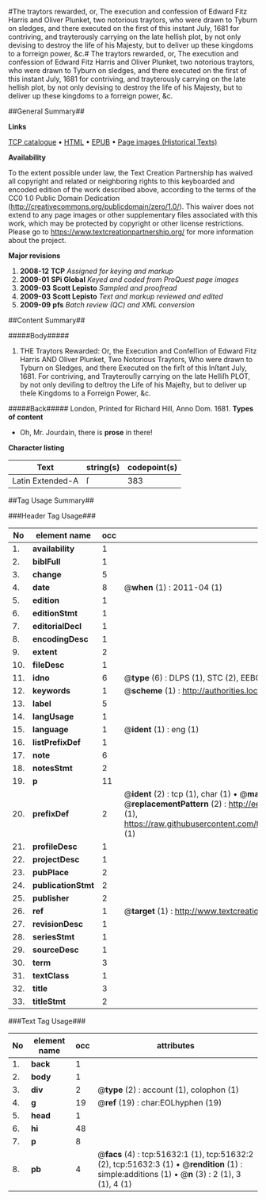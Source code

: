 #The traytors rewarded, or, The execution and confession of Edward Fitz Harris and Oliver Plunket, two notorious traytors, who were drawn to Tyburn on sledges, and there executed on the first of this instant July, 1681 for contriving, and trayterously carrying on the late hellish plot, by not only devising to destroy the life of his Majesty, but to deliver up these kingdoms to a forreign power, &c.#
The traytors rewarded, or, The execution and confession of Edward Fitz Harris and Oliver Plunket, two notorious traytors, who were drawn to Tyburn on sledges, and there executed on the first of this instant July, 1681 for contriving, and trayterously carrying on the late hellish plot, by not only devising to destroy the life of his Majesty, but to deliver up these kingdoms to a forreign power, &c.

##General Summary##

**Links**

[TCP catalogue](http://www.ota.ox.ac.uk/tcp/)  • 
[HTML](http://tei.it.ox.ac.uk/tcp/Texts-HTML/free/A63/A63055.html)  • 
[EPUB](http://tei.it.ox.ac.uk/tcp/Texts-EPUB/free/A63/A63055.epub) • 
[Page images (Historical Texts)](https://historicaltexts.jisc.ac.uk/eebo-11963217e)

**Availability**

To the extent possible under law, the Text Creation Partnership has waived all copyright and related or neighboring rights to this keyboarded and encoded edition of the work described above, according to the terms of the CC0 1.0 Public Domain Dedication (http://creativecommons.org/publicdomain/zero/1.0/). This waiver does not extend to any page images or other supplementary files associated with this work, which may be protected by copyright or other license restrictions. Please go to https://www.textcreationpartnership.org/ for more information about the project.

**Major revisions**

1. __2008-12__ __TCP__ *Assigned for keying and markup*
1. __2009-01__ __SPi Global__ *Keyed and coded from ProQuest page images*
1. __2009-03__ __Scott Lepisto__ *Sampled and proofread*
1. __2009-03__ __Scott Lepisto__ *Text and markup reviewed and edited*
1. __2009-09__ __pfs__ *Batch review (QC) and XML conversion*

##Content Summary##

#####Body#####

1. THE Traytors Rewarded: Or, the Execution and Confeſſion of Edward Fitz Harris AND Oliver Plunket, Two Notorious Traytors, Who were drawn to Tyburn on Sledges, and there Executed on the firſt of this Inſtant July, 1681. For contriving, and Trayterouſly carrying on the late Helliſh PLOT, by not only deviſing to deſtroy the Life of his Majeſty, but to deliver up theſe Kingdoms to a Forreign Power, &c.

#####Back#####
London, Printed for Richard Hill, Anno Dom. 1681.
**Types of content**

  * Oh, Mr. Jourdain, there is **prose** in there!

**Character listing**


|Text|string(s)|codepoint(s)|
|---|---|---|
|Latin Extended-A|ſ|383|

##Tag Usage Summary##

###Header Tag Usage###

|No|element name|occ|attributes|
|---|---|---|---|
|1.|__availability__|1||
|2.|__biblFull__|1||
|3.|__change__|5||
|4.|__date__|8| @__when__ (1) : 2011-04 (1)|
|5.|__edition__|1||
|6.|__editionStmt__|1||
|7.|__editorialDecl__|1||
|8.|__encodingDesc__|1||
|9.|__extent__|2||
|10.|__fileDesc__|1||
|11.|__idno__|6| @__type__ (6) : DLPS (1), STC (2), EEBO-CITATION (1), OCLC (1), VID (1)|
|12.|__keywords__|1| @__scheme__ (1) : http://authorities.loc.gov/ (1)|
|13.|__label__|5||
|14.|__langUsage__|1||
|15.|__language__|1| @__ident__ (1) : eng (1)|
|16.|__listPrefixDef__|1||
|17.|__note__|6||
|18.|__notesStmt__|2||
|19.|__p__|11||
|20.|__prefixDef__|2| @__ident__ (2) : tcp (1), char (1)  •  @__matchPattern__ (2) : ([0-9\-]+):([0-9IVX]+) (1), (.+) (1)  •  @__replacementPattern__ (2) : http://eebo.chadwyck.com/downloadtiff?vid=$1&page=$2 (1), https://raw.githubusercontent.com/textcreationpartnership/Texts/master/tcpchars.xml#$1 (1)|
|21.|__profileDesc__|1||
|22.|__projectDesc__|1||
|23.|__pubPlace__|2||
|24.|__publicationStmt__|2||
|25.|__publisher__|2||
|26.|__ref__|1| @__target__ (1) : http://www.textcreationpartnership.org/docs/. (1)|
|27.|__revisionDesc__|1||
|28.|__seriesStmt__|1||
|29.|__sourceDesc__|1||
|30.|__term__|3||
|31.|__textClass__|1||
|32.|__title__|3||
|33.|__titleStmt__|2||


###Text Tag Usage###

|No|element name|occ|attributes|
|---|---|---|---|
|1.|__back__|1||
|2.|__body__|1||
|3.|__div__|2| @__type__ (2) : account (1), colophon (1)|
|4.|__g__|19| @__ref__ (19) : char:EOLhyphen (19)|
|5.|__head__|1||
|6.|__hi__|48||
|7.|__p__|8||
|8.|__pb__|4| @__facs__ (4) : tcp:51632:1 (1), tcp:51632:2 (2), tcp:51632:3 (1)  •  @__rendition__ (1) : simple:additions (1)  •  @__n__ (3) : 2 (1), 3 (1), 4 (1)|
